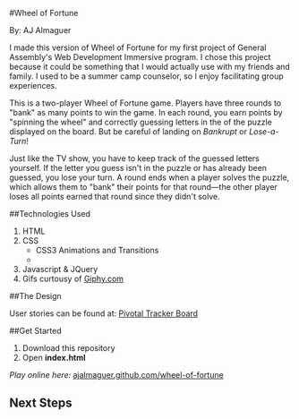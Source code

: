 #Wheel of Fortune

By: AJ Almaguer



I made this version of Wheel of Fortune for my first project of General Assembly's Web Development Immersive program. I chose this project because it could be something that I would actually use with my friends and family. I used to be a summer camp counselor, so I enjoy facilitating group experiences.

This is a two-player Wheel of Fortune game. Players have three rounds to "bank" as many points to win the game. In each round, you earn points by "spinning the wheel" and correctly guessing letters in the of the puzzle displayed on the board. But be careful of landing on *Bankrupt* or *Lose-a-Turn*! 

Just like the TV show, you have to keep track of the guessed letters yourself. If the letter you guess isn't in the puzzle or has already been guessed, you lose your turn. A round ends when a player solves the puzzle, which allows them to "bank" their points for that round—the other player loses all points earned that round since they didn't solve.

##Technologies Used

1. HTML
2. CSS
   * CSS3 Animations and Transitions
   * ​
3. Javascript & JQuery
4. Gifs curtousy of [Giphy.com](www.giphy.com)

##The Design

User stories can be found at: [Pivotal Tracker Board](https://www.pivotaltracker.com/n/projects/1558283)





##Get Started

1. Download this repository
2. Open **index.html**

*Play online here:* [ajalmaguer.github.com/wheel-of-fortune](ajalmaguer.github.com/wheel-of-fortune) 



## Next Steps


